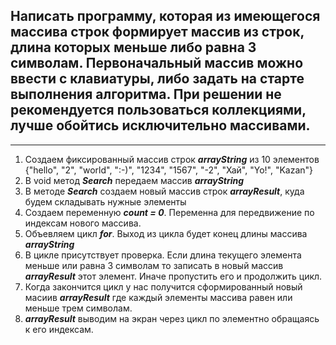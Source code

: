 ## **Написать программу, которая из имеющегося массива строк формирует массив из строк, длина которых меньше либо равна 3 символам. Первоначальный массив можно ввести с клавиатуры, либо задать на старте выполнения алгоритма. При решении не рекомендуется пользоваться коллекциями, лучше обойтись исключительно массивами.** 

-----------------------
1) Создаем фиксированный массив строк __*arrayString*__  из 10 элементов {"hello", "2", "world", ":-)", "1234", "1567", "-2", "Хай", "Yo!", "Kazan"}
2) В void метод __*Search*__ передаем массив __*arrayString*__
3) В методе __*Search*__ создаем новый массив строк __*arrayResult*__, куда будем складывать нужные элементы
4) Создаем переменную __*count = 0*__. Переменна для передвижение по индексам нового массива.
5) Объевляем цикл __*for*__. Выход из цикла будет конец длины массива __*arrayString*__
6) В цикле присутствует проверка. Если длина текущего элемента меньше или равна 3 символам то записать в новый массив __*arrayResult*__ этот элемент. Иначе пропустить его и продолжить цикл.
7) Когда закончится цикл у нас получится сформированный новый масиив __*arrayResult*__ где каждый элементы массива равен или меньше трем символам.
8) __*arrayResult*__ выводим на экран через цикл по элементно обращаясь к его индексам.